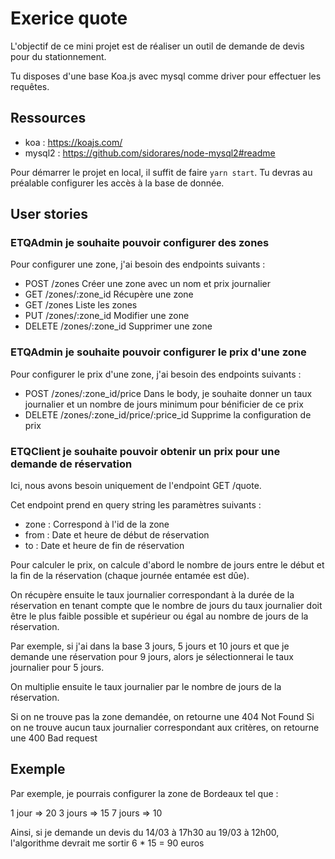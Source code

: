 # Exerice quote

L'objectif de ce mini projet est de réaliser un outil de demande de devis pour du stationnement.

Tu disposes d'une base Koa.js avec mysql comme driver pour effectuer les requêtes.

## Ressources

* koa : https://koajs.com/
* mysql2 : https://github.com/sidorares/node-mysql2#readme

Pour démarrer le projet en local, il suffit de faire `yarn start`.
Tu devras au préalable configurer les accès à la base de donnée.

## User stories

### ETQAdmin je souhaite pouvoir configurer des zones

Pour configurer une zone, j'ai besoin des endpoints suivants :

* POST /zones
Créer une zone avec un nom et prix journalier
* GET /zones/:zone_id
Récupère une zone
* GET /zones
Liste les zones
* PUT /zones/:zone_id
Modifier une zone
* DELETE /zones/:zone_id
Supprimer une zone

### ETQAdmin je souhaite pouvoir configurer le prix d'une zone

Pour configurer le prix d'une zone, j'ai besoin des endpoints suivants :

* POST /zones/:zone_id/price
Dans le body, je souhaite donner un taux journalier et un nombre de jours minimum pour bénificier de ce prix
* DELETE /zones/:zone_id/price/:price_id
Supprime la configuration de prix

### ETQClient je souhaite pouvoir obtenir un prix pour une demande de réservation

Ici, nous avons besoin uniquement de l'endpoint GET /quote.

Cet endpoint prend en query string les paramètres suivants :

* zone : Correspond à l'id de la zone
* from : Date et heure de début de réservation
* to : Date et heure de fin de réservation

Pour calculer le prix, on calcule d'abord le nombre de jours entre le début et la fin de la réservation (chaque journée entamée est dûe).

On récupère ensuite le taux journalier correspondant à la durée de la réservation en tenant compte que le nombre de jours du taux journalier doit être le plus faible possible et supérieur ou égal au nombre de jours de la réservation.

Par exemple, si j'ai dans la base 3 jours, 5 jours et 10 jours et que je demande une réservation pour 9 jours, alors je sélectionnerai le taux journalier pour 5 jours.

On multiplie ensuite le taux journalier par le nombre de jours de la réservation.

Si on ne trouve pas la zone demandée, on retourne une 404 Not Found
Si on ne trouve aucun taux journalier correspondant aux critères, on retourne une 400 Bad request

## Exemple

Par exemple, je pourrais configurer la zone de Bordeaux tel que :

1 jour => 20
3 jours => 15
7 jours => 10

Ainsi, si je demande un devis du 14/03 à 17h30 au 19/03 à 12h00, l'algorithme devrait me sortir 6 * 15 = 90 euros
